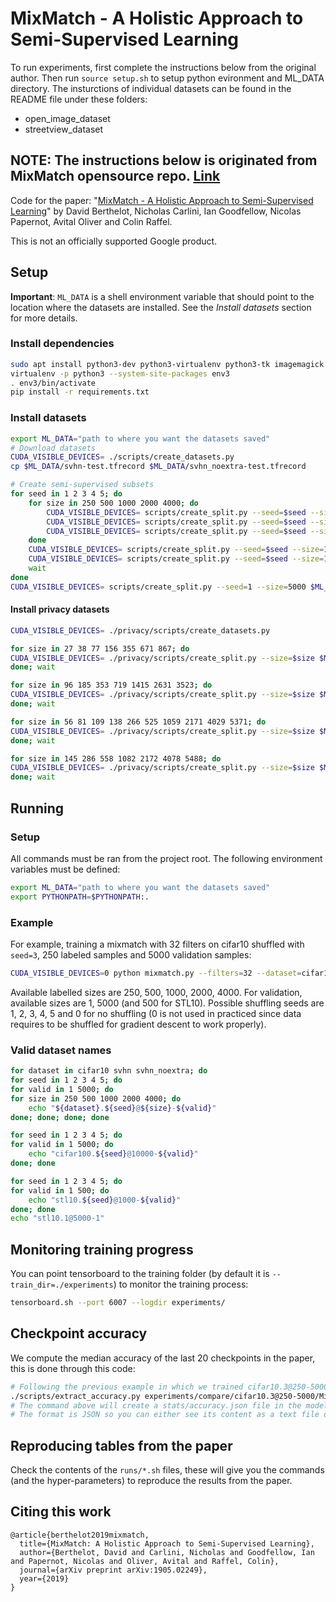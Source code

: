 # MixMatch - A Holistic Approach to Semi-Supervised Learning

To run experiments, first complete the instructions below from the original author. Then run ```source setup.sh``` to setup python evironment and ML_DATA directory.
The insturctions of individual datasets can be found in the README file under these folders:
- open_image_dataset
- streetview_dataset

## NOTE: The instructions below is originated from MixMatch opensource repo. [Link](https://github.com/google-research/mixmatch)

Code for the paper: "[MixMatch - A Holistic Approach to Semi-Supervised Learning](https://arxiv.org/abs/1905.02249)" by David Berthelot, Nicholas Carlini, Ian Goodfellow, Nicolas Papernot, Avital Oliver and Colin Raffel.

This is not an officially supported Google product.

## Setup

**Important**: `ML_DATA` is a shell environment variable that should point to the location where the datasets are installed. See the *Install datasets* section for more details.

### Install dependencies

```bash
sudo apt install python3-dev python3-virtualenv python3-tk imagemagick
virtualenv -p python3 --system-site-packages env3
. env3/bin/activate
pip install -r requirements.txt
```

### Install datasets

```bash
export ML_DATA="path to where you want the datasets saved"
# Download datasets
CUDA_VISIBLE_DEVICES= ./scripts/create_datasets.py
cp $ML_DATA/svhn-test.tfrecord $ML_DATA/svhn_noextra-test.tfrecord

# Create semi-supervised subsets
for seed in 1 2 3 4 5; do
    for size in 250 500 1000 2000 4000; do
        CUDA_VISIBLE_DEVICES= scripts/create_split.py --seed=$seed --size=$size $ML_DATA/SSL/svhn $ML_DATA/svhn-train.tfrecord $ML_DATA/svhn-extra.tfrecord &
        CUDA_VISIBLE_DEVICES= scripts/create_split.py --seed=$seed --size=$size $ML_DATA/SSL/svhn_noextra $ML_DATA/svhn-train.tfrecord &
        CUDA_VISIBLE_DEVICES= scripts/create_split.py --seed=$seed --size=$size $ML_DATA/SSL/cifar10 $ML_DATA/cifar10-train.tfrecord &
    done
    CUDA_VISIBLE_DEVICES= scripts/create_split.py --seed=$seed --size=10000 $ML_DATA/SSL/cifar100 $ML_DATA/cifar100-train.tfrecord &
    CUDA_VISIBLE_DEVICES= scripts/create_split.py --seed=$seed --size=1000 $ML_DATA/SSL/stl10 $ML_DATA/stl10-train.tfrecord $ML_DATA/stl10-unlabeled.tfrecord &
    wait
done
CUDA_VISIBLE_DEVICES= scripts/create_split.py --seed=1 --size=5000 $ML_DATA/SSL/stl10 $ML_DATA/stl10-train.tfrecord $ML_DATA/stl10-unlabeled.tfrecord
```

#### Install privacy datasets

```bash
CUDA_VISIBLE_DEVICES= ./privacy/scripts/create_datasets.py

for size in 27 38 77 156 355 671 867; do
CUDA_VISIBLE_DEVICES= ./privacy/scripts/create_split.py --size=$size $ML_DATA/SSL/svhn500 $ML_DATA/svhn500-train.tfrecord &
done; wait

for size in 96 185 353 719 1415 2631 3523; do
CUDA_VISIBLE_DEVICES= ./privacy/scripts/create_split.py --size=$size $ML_DATA/SSL/svhn300 $ML_DATA/svhn300-train.tfrecord &
done; wait

for size in 56 81 109 138 266 525 1059 2171 4029 5371; do
CUDA_VISIBLE_DEVICES= ./privacy/scripts/create_split.py --size=$size $ML_DATA/SSL/svhn200 $ML_DATA/svhn200-train.tfrecord &
done; wait

for size in 145 286 558 1082 2172 4078 5488; do
CUDA_VISIBLE_DEVICES= ./privacy/scripts/create_split.py --size=$size $ML_DATA/SSL/svhn200s150 $ML_DATA/svhn200s150-train.tfrecord &
done; wait
```


## Running

### Setup

All commands must be ran from the project root. The following environment variables must be defined:
```bash
export ML_DATA="path to where you want the datasets saved"
export PYTHONPATH=$PYTHONPATH:.
```

### Example

For example, training a mixmatch with 32 filters on cifar10 shuffled with `seed=3`, 250 labeled samples and 5000
validation samples:
```bash
CUDA_VISIBLE_DEVICES=0 python mixmatch.py --filters=32 --dataset=cifar10.3@250-5000 --w_match=75 --beta=0.75
```

Available labelled sizes are 250, 500, 1000, 2000, 4000.
For validation, available sizes are 1, 5000 (and 500 for STL10).
Possible shuffling seeds are 1, 2, 3, 4, 5 and 0 for no shuffling (0 is not used in practiced since data requires to be
shuffled for gradient descent to work properly).

### Valid dataset names
```bash
for dataset in cifar10 svhn svhn_noextra; do
for seed in 1 2 3 4 5; do
for valid in 1 5000; do
for size in 250 500 1000 2000 4000; do
    echo "${dataset}.${seed}@${size}-${valid}"
done; done; done; done

for seed in 1 2 3 4 5; do
for valid in 1 5000; do
    echo "cifar100.${seed}@10000-${valid}"
done; done

for seed in 1 2 3 4 5; do
for valid in 1 500; do
    echo "stl10.${seed}@1000-${valid}"
done; done
echo "stl10.1@5000-1"
```


## Monitoring training progress

You can point tensorboard to the training folder (by default it is `--train_dir=./experiments`) to monitor the training
process:

```bash
tensorboard.sh --port 6007 --logdir experiments/
```

## Checkpoint accuracy

We compute the median accuracy of the last 20 checkpoints in the paper, this is done through this code:

```bash
# Following the previous example in which we trained cifar10.3@250-5000, extracting accuracy:
./scripts/extract_accuracy.py experiments/compare/cifar10.3@250-5000/MixMatch_archresnet_batch64_beta0.75_ema0.999_filters32_lr0.002_nclass10_repeat4_scales3_w_match75.0_wd0.02
# The command above will create a stats/accuracy.json file in the model folder.
# The format is JSON so you can either see its content as a text file or process it to your liking.
```

## Reproducing tables from the paper

Check the contents of the `runs/*.sh` files, these will give you the commands (and the hyper-parameters) to reproduce the results from the paper.

## Citing this work

```
@article{berthelot2019mixmatch,
  title={MixMatch: A Holistic Approach to Semi-Supervised Learning},
  author={Berthelot, David and Carlini, Nicholas and Goodfellow, Ian and Papernot, Nicolas and Oliver, Avital and Raffel, Colin},
  journal={arXiv preprint arXiv:1905.02249},
  year={2019}
}
```
